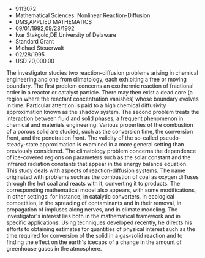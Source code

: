 
* 9113072
* Mathematical Sciences: Nonlinear Reaction-Diffusion
* DMS,APPLIED MATHEMATICS
* 09/01/1992,09/28/1992
* Ivar Stakgold,DE,University of Delaware
* Standard Grant
* Michael Steuerwalt
* 02/28/1995
* USD 20,000.00

The investigator studies two reaction-diffusion problems arising in chemical
engineering and one from climatology, each exhibiting a free or moving boundary.
The first problem concerns an exothermic reaction of fractional order in a
reactor or catalyst particle. There may then exist a dead core (a region where
the reactant concentration vanishes) whose boundary evolves in time. Particular
attention is paid to a high chemical diffusivity approximation known as the
shadow system. The second problem treats the interaction between fluid and solid
phases, a frequent phenomenon in chemical and materials engineering. Various
properties of the combustion of a porous solid are studied, such as the
conversion time, the conversion front, and the penetration front. The validity
of the so-called pseudo-steady-state approximation is examined in a more general
setting than previously considered. The climatology problem concerns the
dependence of ice-covered regions on parameters such as the solar constant and
the infrared radiation constants that appear in the energy balance equation.
This study deals with aspects of reaction-diffusion systems. The name originated
with problems such as the combustion of coal as oxygen diffuses through the hot
coal and reacts with it, converting it to products. The corresponding
mathematical model also appears, with some modifications, in other settings: for
instance, in catalytic converters, in ecological competition, in the spreading
of contaminants and in their removal, in propagation of impluses along nerves,
and in climate modeling. The investigator's interest lies both in the
mathematical framework and in specific applications. Using techniques developed
recently, he directs his efforts to obtaining estimates for quantities of
physical interest such as the time required for conversion of the solid in a
gas-solid reaction and to finding the effect on the earth's icecaps of a change
in the amount of greenhouse gases in the atmosphere.
